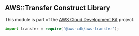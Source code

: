 ## AWS::Transfer Construct Library

This module is part of the [AWS Cloud Development Kit](https://github.com/awslabs/aws-cdk) project.

```ts
import transfer = require('@aws-cdk/aws-transfer');
```

